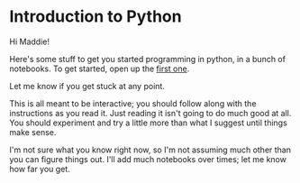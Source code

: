 # Introduction to Python

Hi Maddie!

Here's some stuff to get you started programming in python, in a bunch of notebooks. To get started, open up the [first one](01_setup.ipynb).

Let me know if you get stuck at any point.

This is all meant to be interactive; you should follow along with the instructions as you read it. Just reading it isn't going to do much good at all. You should experiment and try a little more than what I suggest until things make sense.

I'm not sure what you know right now, so I'm not assuming much other than you can figure things out. I'll add much notebooks over times; let me know how far you get.
